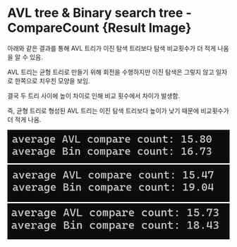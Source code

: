 # AVL tree & Binary search tree - CompareCount {Result Image}

아래와 같은 결과를 통해 AVL 트리가 이진 탐색 트리보다 탐색 비교횟수가 더 적게 나옴을 알 수 있음. 

AVL 트리는 균형 트리로 만들기 위해 회전을 수행하지만 이진 탐색은 그렇지 않고 일자로 한쪽으로 치우친 모양을 보임.

결국 두 트리 사이에 높이 차이로 인해 비교 횟수에서 차이가 발생함. 

즉, 균형 트리로 형성된 AVL 트리는 이진 탐색 트리보다 높이가 낮기 때문에 비교횟수가 더 적게 나옴.


![](./image17-1.png)
![](./image17-2.png)
![](./image17-3.png)
